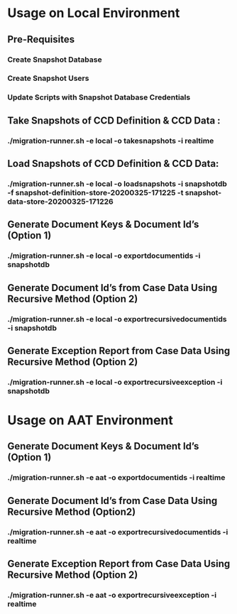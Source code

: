  
 # Usage on Local Environment
 
 ## Pre-Requisites
 ###    Create Snapshot Database
 ###    Create Snapshot Users 
 ###    Update Scripts with Snapshot Database Credentials
 
 ## Take Snapshots of CCD Definition & CCD Data : 
 ### ./migration-runner.sh -e local -o takesnapshots -i realtime
 
 ## Load Snapshots of CCD Definition & CCD Data: 
 ### ./migration-runner.sh -e local -o loadsnapshots -i snapshotdb -f snapshot-definition-store-20200325-171225 -t snapshot-data-store-20200325-171226
 
 ## Generate Document Keys & Document Id’s (Option 1)
 ### ./migration-runner.sh -e local -o exportdocumentids -i snapshotdb
 
 ## Generate Document Id’s from Case Data Using Recursive Method (Option 2)
 ### ./migration-runner.sh -e local -o exportrecursivedocumentids -i snapshotdb
 
 ## Generate Exception Report from Case Data Using Recursive Method (Option 2)
 ### ./migration-runner.sh -e local -o exportrecursiveexception -i snapshotdb
 

# Usage on AAT Environment

## Generate Document Keys & Document Id’s (Option 1)
### ./migration-runner.sh -e aat -o exportdocumentids -i realtime

## Generate Document Id’s from Case Data Using Recursive Method (Option2)
### ./migration-runner.sh -e aat -o exportrecursivedocumentids -i realtime

## Generate Exception Report from Case Data Using Recursive Method (Option 2)
### ./migration-runner.sh -e aat -o exportrecursiveexception -i realtime



